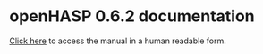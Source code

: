 # openHASP 0.6.2 documentation

[Click here](https://www.openhasp.com/) to access the manual in a human readable form.
